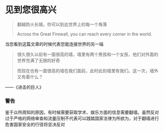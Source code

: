 # 见到您很高兴

> 翻越防火长城，你可以到达世界上的每一个角落
>
> Across the Great Firewall, you can reach every corner in the world.

当您看到这篇文章的时候代表您能连接世界的另一端

> 很久很久以前有一面很高的墙，墙里有两个男孩和一个女孩，他们对外面的世界充满了无限的好奇
>
> 而现在也有一面很高的墙在我们面前，此时此刻墙里有我们。这一次，墙外又有着什么？

——《进击的巨人》

### 警告

鉴于众所周知的原因，有时候需要获取学术、娱乐方面的信息需要翻墙。虽然反对过于严格的网络审查和流量压制不代表可以践踏国家法律为所欲为，对于翻墙进行危害国家安全的行径将坚决反对

